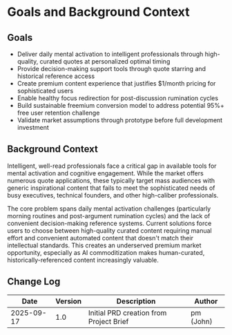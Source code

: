 # Goals and Background Context

## Goals
- Deliver daily mental activation to intelligent professionals through high-quality, curated quotes at personalized optimal timing
- Provide decision-making support tools through quote starring and historical reference access
- Create premium content experience that justifies $1/month pricing for sophisticated users
- Enable healthy focus redirection for post-discussion rumination cycles
- Build sustainable freemium conversion model to address potential 95%+ free user retention challenge
- Validate market assumptions through prototype before full development investment

## Background Context

Intelligent, well-read professionals face a critical gap in available tools for mental activation and cognitive engagement. While the market offers numerous quote applications, these typically target mass audiences with generic inspirational content that fails to meet the sophisticated needs of busy executives, technical founders, and other high-caliber professionals.

The core problem spans daily mental activation challenges (particularly morning routines and post-argument rumination cycles) and the lack of convenient decision-making reference systems. Current solutions force users to choose between high-quality curated content requiring manual effort and convenient automated content that doesn't match their intellectual standards. This creates an underserved premium market opportunity, especially as AI commoditization makes human-curated, historically-referenced content increasingly valuable.

## Change Log
| Date | Version | Description | Author |
|------|---------|-------------|--------|
| 2025-09-17 | 1.0 | Initial PRD creation from Project Brief | pm (John) |
